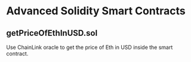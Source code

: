 # Advanced Solidity Smart Contracts
 
 ## getPriceOfEthInUSD.sol
 
 Use ChainLink oracle to get the price of Eth in USD inside the smart contract.
